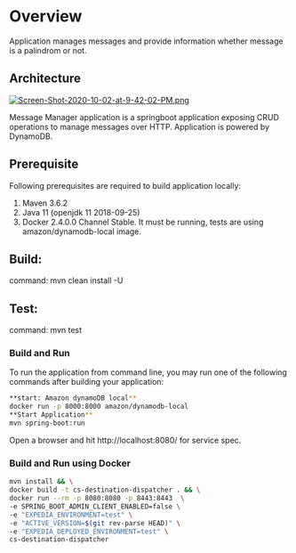 Overview
===========================

Application manages messages and provide information whether message is a palindrom or not.

## Architecture
[![Screen-Shot-2020-10-02-at-9-42-02-PM.png](https://i.postimg.cc/SKnsLtnY/Screen-Shot-2020-10-02-at-9-42-02-PM.png)](https://postimg.cc/Mc8qq5bz)

Message Manager application is a springboot application exposing CRUD operations to manage messages over HTTP. Application is powered by DynamoDB.

## Prerequisite
Following prerequisites are required to build application locally:
1. Maven 3.6.2
2. Java 11 (openjdk 11 2018-09-25)
3. Docker 2.4.0.0 Channel Stable. It must be running, tests are using amazon/dynamodb-local image.

## Build:
command: mvn clean install -U

## Test:
command: mvn test

### Build and Run<a id="build-run"></a>

To run the application from command line, you may run one of the following commands after building your application:
```bash
**start: Amazon dynamoDB local**
docker run -p 8000:8000 amazon/dynamodb-local
**Start Application**
mvn spring-boot:run 
```

Open a browser and hit http://localhost:8080/ for service spec.

### Build and Run using Docker

```bash
mvn install && \
docker build -t cs-destination-dispatcher . && \
docker run --rm -p 8080:8080 -p 8443:8443  \
-e SPRING_BOOT_ADMIN_CLIENT_ENABLED=false \
-e "EXPEDIA_ENVIRONMENT=test" \
-e "ACTIVE_VERSION=$(git rev-parse HEAD)" \
-e "EXPEDIA_DEPLOYED_ENVIRONMENT=test" \
cs-destination-dispatcher
```